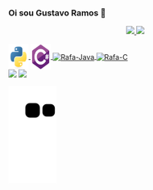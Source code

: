 ### Oi sou Gustavo Ramos 👋

<div align="center">
  <a href="https://github.com/GustavoRT-debug">
  <img height="180em" src="https://github-readme-stats.vercel.app/api?username=GustavoRT-debug&show_icons=true&theme=dracula&include_all_commits=true&count_private=true"/>
  <img height="180em" src="https://github-readme-stats.vercel.app/api/top-langs/?username=GustavoRT-debug&layout=compact&langs_count=7&theme=dracula"/>
</div>
  
 <div style="display: inline_block"><br>

 
  <img align="center" alt="Rafa-Python" height="50" width="40" src="https://raw.githubusercontent.com/devicons/devicon/master/icons/python/python-original.svg">
  <img align="center" alt="Rafa-Csharp" height="50" width="40" src="https://raw.githubusercontent.com/devicons/devicon/master/icons/csharp/csharp-original.svg">
   <img align="center" alt="Rafa-Java" height="50" width="40" src="https://user-images.githubusercontent.com/88936210/197610701-13a0d2d2-f79b-4e7f-954a-451d4bc738e9.png">
    <img align="center" alt="Rafa-C" height="50" width="40" src="https://user-images.githubusercontent.com/88936210/197610689-a270f4ff-7540-4168-80a2-3bb7690872ff.png">
  
</div>
  
 <div> 
  <a href="https://www.youtube.com/channel/UCs517mniohfXVermU2ZptFQ" target="_blank"><img src="https://img.shields.io/badge/YouTube-FF0000?style=for-the-badge&logo=youtube&logoColor=white" target="_blank"></a>
  <a href="https://www.linkedin.com/in/gustavo-ramos-lages-torres-b9b700170/" target="_blank"><img src="https://img.shields.io/badge/-LinkedIn-%230077B5?style=for-the-badge&logo=linkedin&logoColor=white" target="_blank"></a> 
 
  ![Snake animation](https://github.com/rafaballerini/rafaballerini/blob/output/github-contribution-grid-snake.svg)
 
</div>
  

